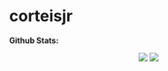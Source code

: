 # corteisjr

**Github Stats:**

<p align="center">
  
  <img src="https://github-readme-stats.vercel.app/api?username=corteisjr&count_private=true&show_icons=true&theme=dracula&line_height=33">
  <img src="https://github-readme-stats.vercel.app/api/top-langs/?username=corteisjr&count_private=true&hide=html,scss,,ejs&theme=dracula&line_height=10">

</p>